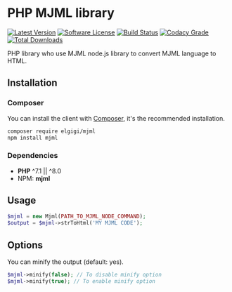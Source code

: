 # PHP MJML library

[![Latest Version](http://img.shields.io/packagist/v/elgigi/mjml.svg?style=flat-square)](https://github.com/ElGigi/mjml/releases)
[![Software License](https://img.shields.io/badge/license-MIT-brightgreen.svg?style=flat-square)](LICENSE)
[![Build Status](https://img.shields.io/github/actions/workflow/status/ElGigi/mjml/Tests/main.svg?style=flat-square)](https://github.com/ElGigi/mjml/actions/workflows/tests.yml?query=branch%3Amain)
[![Codacy Grade](https://img.shields.io/codacy/grade/8668d2a2d1d246b2989a4b3b4e46c230.svg?style=flat-square)](https://www.codacy.com/app/ElGigi/mjml?utm_source=github.com&amp;utm_medium=referral&amp;utm_content=ElGigi/mjml&amp;utm_campaign=Badge_Grade)
[![Total Downloads](https://img.shields.io/packagist/dt/elgigi/mjml.svg?style=flat-square)](https://packagist.org/packages/elgigi/mjml)

PHP library who use MJML node.js library to convert MJML language to HTML.

## Installation

### Composer

You can install the client with [Composer](https://getcomposer.org/), it's the recommended installation.

```bash
composer require elgigi/mjml
npm install mjml
```

### Dependencies

  * **PHP** ^7.1 || ^8.0
  * NPM: **mjml**

## Usage

```php
$mjml = new Mjml(PATH_TO_MJML_NODE_COMMAND);
$output = $mjml->strToHtml('MY MJML CODE');
```

## Options

You can minify the output (default: yes).

```php
$mjml->minify(false); // To disable minify option
$mjml->minify(true); // To enable minify option
```